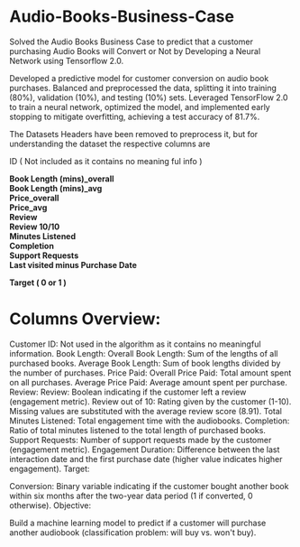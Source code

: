 # Audio-Books-Business-Case
Solved the Audio Books Business Case to predict that a customer purchasing Audio Books will Convert or Not by Developing a Neural Network using Tensorflow 2.0.


Developed a predictive model for customer conversion on audio book purchases. Balanced and preprocessed the data, splitting it into training (80%), validation (10%), and testing (10%) sets. Leveraged TensorFlow 2.0 to train a neural network, optimized the model, and implemented early stopping to mitigate overfitting, achieving a test accuracy of 81.7%.

The Datasets Headers have been removed to preprocess it, but for understanding the dataset the respective columns are 

ID ( Not included as it contains no meaning ful info ) 

**Book Length (mins)_overall**       
**Book Length (mins)_avg**       
**Price_overall**       
**Price_avg**       
**Review**       
**Review 10/10**        
**Minutes Listened**      
**Completion**         
**Support Requests**         
**Last visited minus Purchase Date**         

**Target ( 0 or 1 )**         


# Columns Overview:

Customer ID: Not used in the algorithm as it contains no meaningful information.
Book Length:
Overall Book Length: Sum of the lengths of all purchased books.
Average Book Length: Sum of book lengths divided by the number of purchases.
Price Paid:
Overall Price Paid: Total amount spent on all purchases.
Average Price Paid: Average amount spent per purchase.
Review:
Review: Boolean indicating if the customer left a review (engagement metric).
Review out of 10: Rating given by the customer (1-10). Missing values are substituted with the average review score (8.91).
Total Minutes Listened: Total engagement time with the audiobooks.
Completion: Ratio of total minutes listened to the total length of purchased books.
Support Requests: Number of support requests made by the customer (engagement metric).
Engagement Duration: Difference between the last interaction date and the first purchase date (higher value indicates higher engagement).
Target:

Conversion: Binary variable indicating if the customer bought another book within six months after the two-year data period (1 if converted, 0 otherwise).
Objective:

Build a machine learning model to predict if a customer will purchase another audiobook (classification problem: will buy vs. won't buy).
